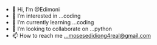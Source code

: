 - 👋 Hi, I’m @Edimoni
- 👀 I’m interested in ...coding
- 🌱 I’m currently learning ...coding
- 💞️ I’m looking to collaborate on ...python
- 📫 How to reach me ...mosesedidiong4real@gmail.com

<!---
Edimoni/Edimoni is a ✨ special ✨ repository because its `README.md` (this file) appears on your GitHub profile.
You can click the Preview link to take a look at your changes.
--->
